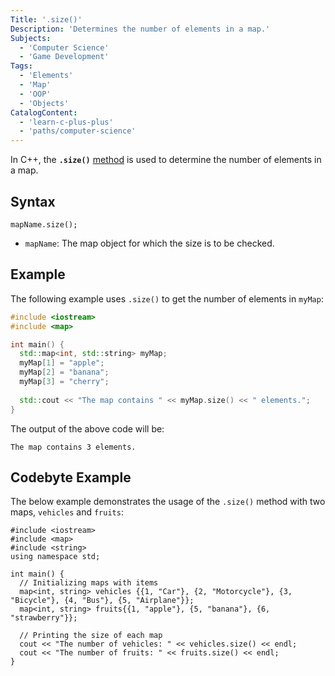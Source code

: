 ```yaml
---
Title: '.size()'
Description: 'Determines the number of elements in a map.'
Subjects:
  - 'Computer Science'
  - 'Game Development'
Tags:
  - 'Elements'
  - 'Map'
  - 'OOP'
  - 'Objects'
CatalogContent:
  - 'learn-c-plus-plus'
  - 'paths/computer-science'
---
```


In C++, the **`.size()`** [method](https://www.codecademy.com/resources/docs/cpp/methods) is used to determine the number of elements in a map.

## Syntax

```pseudo
mapName.size();
```

- `mapName`: The map object for which the size is to be checked.

## Example

The following example uses `.size()` to get the number of elements in `myMap`:

```cpp
#include <iostream>
#include <map>

int main() {
  std::map<int, std::string> myMap;
  myMap[1] = "apple";
  myMap[2] = "banana";
  myMap[3] = "cherry";
  
  std::cout << "The map contains " << myMap.size() << " elements.";
}
```

The output of the above code will be:

```shell
The map contains 3 elements.
```

## Codebyte Example

The below example demonstrates the usage of the `.size()` method with two maps, `vehicles` and `fruits`:

```codebyte/cpp
#include <iostream>
#include <map>
#include <string>
using namespace std;

int main() {
  // Initializing maps with items
  map<int, string> vehicles {{1, "Car"}, {2, "Motorcycle"}, {3, "Bicycle"}, {4, "Bus"}, {5, "Airplane"}};
  map<int, string> fruits{{1, "apple"}, {5, "banana"}, {6, "strawberry"}};
  
  // Printing the size of each map
  cout << "The number of vehicles: " << vehicles.size() << endl;
  cout << "The number of fruits: " << fruits.size() << endl;
}
```
